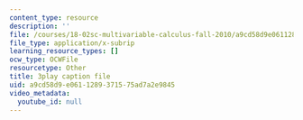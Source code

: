 ```yaml
---
content_type: resource
description: ''
file: /courses/18-02sc-multivariable-calculus-fall-2010/a9cd58d9e0611289371575ad7a2e9845_uaHiAxFESc4.srt
file_type: application/x-subrip
learning_resource_types: []
ocw_type: OCWFile
resourcetype: Other
title: 3play caption file
uid: a9cd58d9-e061-1289-3715-75ad7a2e9845
video_metadata:
  youtube_id: null
---
```

